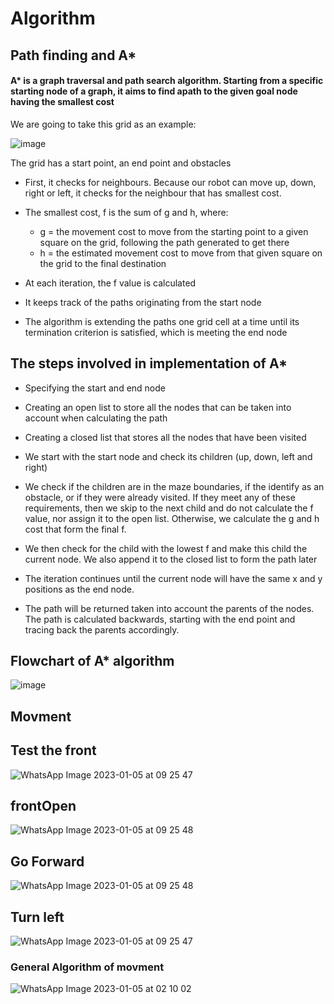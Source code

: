 # Algorithm
## Path finding and A*

#### A* is a graph traversal and path search algorithm. Starting from a specific starting node of a graph, it aims to find apath to the given goal node having the smallest cost

We are going to take this grid as an example:

![image](https://user-images.githubusercontent.com/113441374/210691268-29917a55-1359-42c9-96c4-0a360b14ac95.png)


The grid has a start point, an end point and obstacles

- First, it checks for neighbours. Because our robot can move up,
down, right or left, it checks for the neighbour that has
smallest cost.

- The smallest cost, f is the sum of g and h, where:
    - g = the movement cost to move from the starting point to a given
square on the grid, following the path generated to get there
    - h = the estimated movement cost to move from that given square on the grid to
the final destination

- At each iteration, the f value is calculated

- It keeps track of the paths originating from the start node

- The algorithm is extending the paths one grid cell at a time until its termination criterion is satisfied, which is meeting the end node

## The steps involved in implementation of A*

- Specifying the start and end node

- Creating an open list to store all the nodes that can be taken into account when calculating the path

- Creating a closed list that stores all the nodes that have been visited

- We start with the start node and check its children (up, down, left and right)

- We check if the children are in the maze boundaries, if the identify as an obstacle, or if they were already visited. If they meet any of these requirements, then we skip to the next child and do not calculate the f value, nor assign it to the open list. Otherwise, we calculate the g and h cost that form the final f.

- We then check for the child with the lowest f and make this child the current node. We also append it to the closed list to form the path later

- The iteration continues until the current node will have the same x and y positions as the end node.

- The path will be returned taken into account the parents of the nodes. The path is calculated backwards, starting with the end point and tracing back the parents accordingly.

## Flowchart of A* algorithm

 ![image](https://user-images.githubusercontent.com/113441374/210694023-ff1081c1-a971-48b0-8659-01b11a468859.png)


## Movment

## Test the front 

![WhatsApp Image 2023-01-05 at 09 25 47](https://user-images.githubusercontent.com/113441374/210738497-08524a0e-cebb-4d09-93bc-6667d08010e6.jpg)

## frontOpen

![WhatsApp Image 2023-01-05 at 09 25 48](https://user-images.githubusercontent.com/113441374/210738582-f55d6433-0d8e-457a-8c01-411f206d52bc.jpg)

## Go Forward

![WhatsApp Image 2023-01-05 at 09 25 48](https://user-images.githubusercontent.com/113441374/210738674-e10dde17-e0c5-458c-9e5b-c02088b8faa9.jpg)

## Turn left

![WhatsApp Image 2023-01-05 at 09 25 47](https://user-images.githubusercontent.com/113441374/210738742-470fb530-3c18-4797-bcde-74f7c72a3066.jpg)


### General Algorithm of movment

![WhatsApp Image 2023-01-05 at 02 10 02](https://user-images.githubusercontent.com/113441374/210738268-da515aec-b926-45a1-8071-9e2a88f34c6f.jpg)
